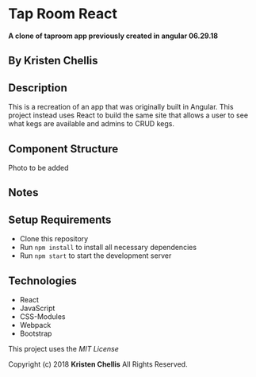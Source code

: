 # Tap Room React
**A clone of taproom app previously created in angular 06.29.18**

## By Kristen Chellis

## Description
This is a recreation of an app that was originally built in Angular. This project instead uses React to build the same site that allows a user to see what kegs are available and admins to CRUD kegs.

## Component Structure
Photo to be added

## Notes


## Setup Requirements

* Clone this repository
* Run `npm install` to install all necessary dependencies
* Run `npm start` to start the development server

## Technologies
* React
* JavaScript
* CSS-Modules
* Webpack
* Bootstrap

This project uses the _MIT License_  

Copyright (c) 2018 **Kristen Chellis** All Rights Reserved.